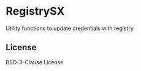 # RegistrySX

Utility functions to update credentials with registry.

## License

BSD-3-Clause License
